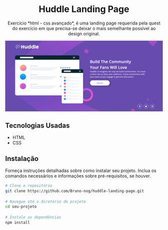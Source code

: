 <h1 align="center">Huddle Landing Page</h1>

<p align="center">
  Exercício *html - css avançado*, é uma landing page requerida pela quest do exercício em que precisa-se deixar o mais semelhante possivel ao design original.
</p>

![Exemplo](./src/images/desktop-github.png)

## Tecnologias Usadas

  - HTML
  - CSS
    
## Instalação

Forneça instruções detalhadas sobre como instalar seu projeto. Inclua os comandos necessários e informações sobre pré-requisitos, se houver.

```bash
# Clone o repositório
git clone https://github.com/Bruno-nog/huddle-landing-page.git

# Navegue até o diretório do projeto
cd seu-projeto

# Instale as dependências
npm install
```
